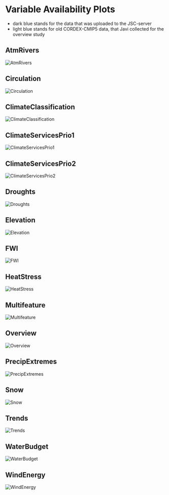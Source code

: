 # Variable Availability Plots

 * dark blue stands for the data that was uploaded to the JSC-server
 * light blue stands for old CORDEX-CMIP5 data, that Javi collected for the overview study

## AtmRivers
![AtmRivers](plots/variable_availability__AtmRivers.png)

## Circulation
![Circulation](plots/variable_availability__Circulation.png)

## ClimateClassification
![ClimateClassification](plots/variable_availability__ClimateClassification.png)

## ClimateServicesPrio1
![ClimateServicesPrio1](plots/variable_availability__ClimateServicesPrio1.png)

## ClimateServicesPrio2
![ClimateServicesPrio2](plots/variable_availability__ClimateServicesPrio2.png)

## Droughts
![Droughts](plots/variable_availability__Droughts.png)

## Elevation
![Elevation](plots/variable_availability__Elevation.png)

## FWI
![FWI](plots/variable_availability__FWI.png)

## HeatStress
![HeatStress](plots/variable_availability__HeatStress.png)

## Multifeature
![Multifeature](plots/variable_availability__Multifeature.png)

## Overview
![Overview](plots/variable_availability__Overview.png)

## PrecipExtremes
![PrecipExtremes](plots/variable_availability__PrecipExtremes.png)

## Snow
![Snow](plots/variable_availability__Snow.png)

## Trends
![Trends](plots/variable_availability__Trends.png)

## WaterBudget
![WaterBudget](plots/variable_availability__WaterBudget.png)

## WindEnergy
![WindEnergy](plots/variable_availability__WindEnergy.png)
